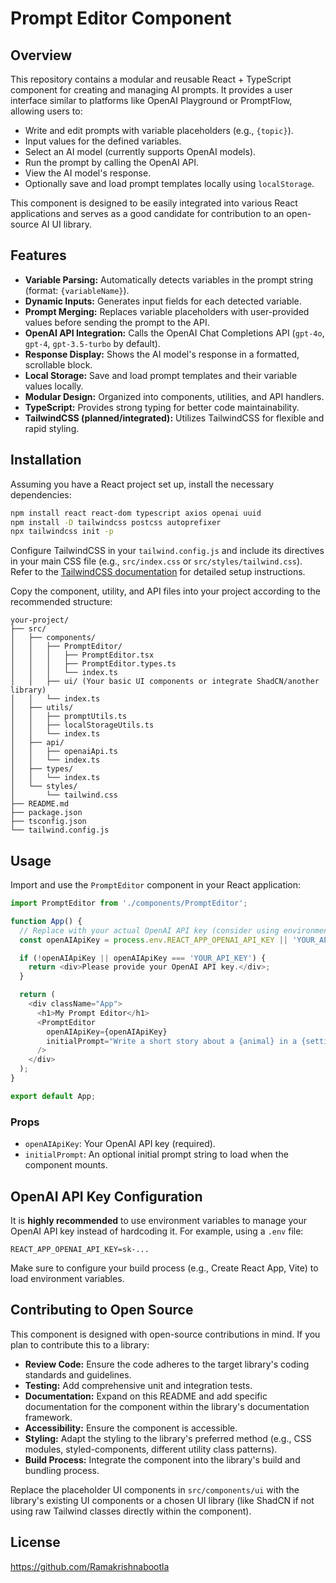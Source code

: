 # Prompt Editor Component

## Overview

This repository contains a modular and reusable React + TypeScript component for creating and managing AI prompts. It provides a user interface similar to platforms like OpenAI Playground or PromptFlow, allowing users to:

- Write and edit prompts with variable placeholders (e.g., `{topic}`).
- Input values for the defined variables.
- Select an AI model (currently supports OpenAI models).
- Run the prompt by calling the OpenAI API.
- View the AI model's response.
- Optionally save and load prompt templates locally using `localStorage`.

This component is designed to be easily integrated into various React applications and serves as a good candidate for contribution to an open-source AI UI library.

## Features

- **Variable Parsing:** Automatically detects variables in the prompt string (format: `{variableName}`).
- **Dynamic Inputs:** Generates input fields for each detected variable.
- **Prompt Merging:** Replaces variable placeholders with user-provided values before sending the prompt to the API.
- **OpenAI API Integration:** Calls the OpenAI Chat Completions API (`gpt-4o`, `gpt-4`, `gpt-3.5-turbo` by default).
- **Response Display:** Shows the AI model's response in a formatted, scrollable block.
- **Local Storage:** Save and load prompt templates and their variable values locally.
- **Modular Design:** Organized into components, utilities, and API handlers.
- **TypeScript:** Provides strong typing for better code maintainability.
- **TailwindCSS (planned/integrated):** Utilizes TailwindCSS for flexible and rapid styling.

## Installation

Assuming you have a React project set up, install the necessary dependencies:

```bash
npm install react react-dom typescript axios openai uuid
npm install -D tailwindcss postcss autoprefixer
npx tailwindcss init -p
```

Configure TailwindCSS in your `tailwind.config.js` and include its directives in your main CSS file (e.g., `src/index.css` or `src/styles/tailwind.css`). Refer to the [TailwindCSS documentation](https://tailwindcss.com/docs/installation) for detailed setup instructions.

Copy the component, utility, and API files into your project according to the recommended structure:

```
your-project/
├── src/
│   ├── components/
│   │   ├── PromptEditor/
│   │   │   ├── PromptEditor.tsx
│   │   │   ├── PromptEditor.types.ts
│   │   │   └── index.ts
│   │   ├── ui/ (Your basic UI components or integrate ShadCN/another library)
│   │   └── index.ts
│   ├── utils/
│   │   ├── promptUtils.ts
│   │   ├── localStorageUtils.ts
│   │   └── index.ts
│   ├── api/
│   │   ├── openaiApi.ts
│   │   └── index.ts
│   ├── types/
│   │   └── index.ts
│   └── styles/
│       └── tailwind.css
├── README.md
├── package.json
├── tsconfig.json
└── tailwind.config.js
```

## Usage

Import and use the `PromptEditor` component in your React application:

```typescript
import PromptEditor from './components/PromptEditor';

function App() {
  // Replace with your actual OpenAI API key (consider using environment variables)
  const openAIApiKey = process.env.REACT_APP_OPENAI_API_KEY || 'YOUR_API_KEY';

  if (!openAIApiKey || openAIApiKey === 'YOUR_API_KEY') {
    return <div>Please provide your OpenAI API key.</div>;
  }

  return (
    <div className="App">
      <h1>My Prompt Editor</h1>
      <PromptEditor
        openAIApiKey={openAIApiKey}
        initialPrompt="Write a short story about a {animal} in a {setting}."
      />
    </div>
  );
}

export default App;
```

### Props

- `openAIApiKey`: Your OpenAI API key (required).
- `initialPrompt`: An optional initial prompt string to load when the component mounts.

## OpenAI API Key Configuration

It is **highly recommended** to use environment variables to manage your OpenAI API key instead of hardcoding it. For example, using a `.env` file:

```
REACT_APP_OPENAI_API_KEY=sk-...
```

Make sure to configure your build process (e.g., Create React App, Vite) to load environment variables.

## Contributing to Open Source

This component is designed with open-source contributions in mind. If you plan to contribute this to a library:

- **Review Code:** Ensure the code adheres to the target library's coding standards and guidelines.
- **Testing:** Add comprehensive unit and integration tests.
- **Documentation:** Expand on this README and add specific documentation for the component within the library's documentation framework.
- **Accessibility:** Ensure the component is accessible.
- **Styling:** Adapt the styling to the library's preferred method (e.g., CSS modules, styled-components, different utility class patterns).
- **Build Process:** Integrate the component into the library's build and bundling process.

Replace the placeholder UI components in `src/components/ui` with the library's existing UI components or a chosen UI library (like ShadCN if not using raw Tailwind classes directly within the component).

## License
https://github.com/Ramakrishnabootla
